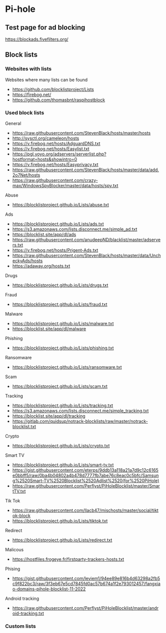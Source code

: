 # Pi-hole #

## Test page for ad blocking ##

https://blockads.fivefilters.org/

## Block lists ##

### Websites with lists ###

Websites where many lists can be found
* https://github.com/blocklistproject/Lists
* https://firebog.net/
* https://github.com/thomasbnt/raspihostblock

### Used block lists ###

General
* https://raw.githubusercontent.com/StevenBlack/hosts/master/hosts
* http://sysctl.org/cameleon/hosts
* https://v.firebog.net/hosts/AdguardDNS.txt
* https://v.firebog.net/hosts/Easylist.txt
* https://pgl.yoyo.org/adservers/serverlist.php?hostformat=hosts&showintro=0
* https://v.firebog.net/hosts/Easyprivacy.txt
* https://raw.githubusercontent.com/StevenBlack/hosts/master/data/add.2o7Net/hosts
* https://raw.githubusercontent.com/crazy-max/WindowsSpyBlocker/master/data/hosts/spy.txt

Abuse
* https://blocklistproject.github.io/Lists/abuse.txt

Ads
* https://blocklistproject.github.io/Lists/ads.txt
* https://s3.amazonaws.com/lists.disconnect.me/simple_ad.txt
* https://blocklist.site/app/dl/ads
* https://raw.githubusercontent.com/anudeepND/blacklist/master/adservers.txt
* https://v.firebog.net/hosts/Prigent-Ads.txt
* https://raw.githubusercontent.com/StevenBlack/hosts/master/data/UncheckyAds/hosts
* https://adaway.org/hosts.txt

Drugs
* https://blocklistproject.github.io/Lists/drugs.txt

Fraud
* https://blocklistproject.github.io/Lists/fraud.txt

Malware
* https://blocklistproject.github.io/Lists/malware.txt
* https://blocklist.site/app/dl/malware

Phishing
* https://blocklistproject.github.io/Lists/phishing.txt

Ransomware
* https://blocklistproject.github.io/Lists/ransomware.txt

Scam
* https://blocklistproject.github.io/Lists/scam.txt

Tracking
* https://blocklistproject.github.io/Lists/tracking.txt
* https://s3.amazonaws.com/lists.disconnect.me/simple_tracking.txt
* https://blocklist.site/app/dl/tracking
* https://gitlab.com/quidsup/notrack-blocklists/raw/master/notrack-blocklist.txt

Crypto
* https://blocklistproject.github.io/Lists/crypto.txt

Smart TV
* https://blocklistproject.github.io/Lists/smart-tv.txt
* https://gist.githubusercontent.com/eterps/9ddb13a118a21a7d9c12c6165e0bbff5/raw/0ba4b04802a4b478d7777fb7abe76c8eac0c5bfc/Samsung%2520Smart-TV%2520Blocklist%2520Adlist%2520(for%2520PiHole)
* https://raw.githubusercontent.com/Perflyst/PiHoleBlocklist/master/SmartTV.txt

Tik Tok
* https://raw.githubusercontent.com/llacb47/mischosts/master/social/tiktok-block
* https://blocklistproject.github.io/Lists/tiktok.txt

Redirect
* https://blocklistproject.github.io/Lists/redirect.txt

Malicous
* https://hostfiles.frogeye.fr/firstparty-trackers-hosts.txt

Phising
* https://gist.githubusercontent.com/leviem1/94ee89e816b4d63298a2fb5c9f822bc3/raw/3f3eb67e5cd7845fd0ac57b674a1f2e793012457/fangxiao-domains-pihole-blocklist-11-2022

Android tracking
* https://raw.githubusercontent.com/Perflyst/PiHoleBlocklist/master/android-tracking.txt

### Custom lists ###
